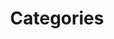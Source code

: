 ---
layout: categories
title: Categories
permalink: /category
redirect_from:
    - /categories
    - /categories.html
    - /tags
---